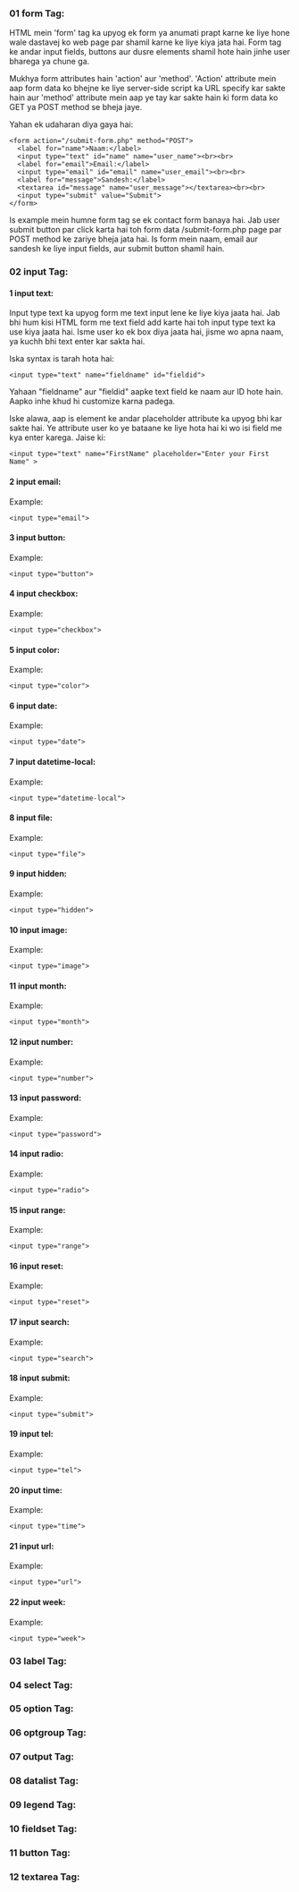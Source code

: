 

### 01 form Tag: 

HTML mein 'form' tag ka upyog ek form ya anumati prapt karne ke liye hone wale dastavej ko web page par shamil karne ke liye kiya jata hai. 
Form tag ke andar input fields, buttons aur dusre elements shamil hote hain jinhe user bharega ya chune ga.

Mukhya form attributes hain 'action' aur 'method'. 'Action' attribute mein aap form data ko bhejne ke liye server-side script ka URL specify kar sakte hain 
aur 'method' attribute mein aap ye tay kar sakte hain ki form data ko GET ya POST method se bheja jaye.

Yahan ek udaharan diya gaya hai:

```
<form action="/submit-form.php" method="POST">
  <label for="name">Naam:</label>
  <input type="text" id="name" name="user_name"><br><br>
  <label for="email">Email:</label>
  <input type="email" id="email" name="user_email"><br><br>
  <label for="message">Sandesh:</label>
  <textarea id="message" name="user_message"></textarea><br><br>
  <input type="submit" value="Submit">
</form>
```

Is example mein humne form tag se ek contact form banaya hai. Jab user submit button par click karta hai toh form data /submit-form.php page par POST method ke 
zariye bheja jata hai. Is form mein naam, email aur sandesh ke liye input fields, aur submit button shamil hain.

### 02 input Tag: 
#### 1 input text:

Input type text ka upyog form me text input lene ke liye kiya jaata hai. Jab bhi hum kisi HTML form me text field add karte hai 
toh input type text ka use kiya jaata hai. Isme user ko ek box diya jaata hai, jisme wo apna naam, ya kuchh bhi text enter kar sakta hai.

Iska syntax is tarah hota hai: 
```
<input type="text" name="fieldname" id="fieldid">
```
Yahaan "fieldname" aur "fieldid" aapke text field ke naam aur ID hote hain. Aapko inhe khud hi customize karna padega.

Iske alawa, aap is element ke andar placeholder attribute ka upyog bhi kar sakte hai. Ye attribute user ko ye bataane ke liye hota hai ki wo isi field me 
kya enter karega. Jaise ki:
```
<input type="text" name="FirstName" placeholder="Enter your First Name" >
```
#### 2 input email:
Example: 
```
<input type="email">
```
#### 3 input button:
Example: 
```
<input type="button">
```
#### 4 input checkbox:
Example: 
```
<input type="checkbox">
```
#### 5 input color:
Example: 
```
<input type="color">
```
#### 6 input date:
Example: 
```
<input type="date">
```
#### 7 input datetime-local:
Example: 
```
<input type="datetime-local">
```
#### 8 input file:
Example: 
```
<input type="file">
```
#### 9 input hidden:
Example: 
```
<input type="hidden">
```
#### 10 input image:
Example: 
```
<input type="image">
```
#### 11 input month:
Example: 
```
<input type="month">
```
#### 12 input number:
Example: 
```
<input type="number">
```
#### 13 input password:
Example: 
```
<input type="password">
```
#### 14 input radio:
Example: 
```
<input type="radio">
```
#### 15 input range:
Example: 
```
<input type="range">
```
#### 16 input reset:
Example: 
```
<input type="reset">
```
#### 17 input search:
Example: 
```
<input type="search">
```
#### 18 input submit:
Example: 
```
<input type="submit">
```
#### 19 input tel:
Example: 
```
<input type="tel">
```
#### 20 input time:
Example: 
```
<input type="time">
```
#### 21 input url:
Example: 
```
<input type="url">
```
#### 22 input week:
Example: 
```
<input type="week">
```

### 03 label Tag:
### 04 select Tag:
### 05 option Tag:
### 06 optgroup Tag:
### 07 output Tag:
### 08 datalist Tag:
### 09 legend Tag:
### 10 fieldset Tag:
### 11 button Tag:
### 12 textarea Tag: